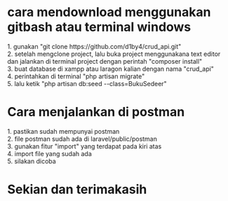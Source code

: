 <h1>cara mendownload menggunakan gitbash atau terminal windows</h1>
1. gunakan "git clone https://github.com/d1by4/crud_api.git" <br>
2. setelah mengclone project, lalu buka project menggunakana  text editor dan jalankan di terminal project dengan perintah "composer install" <br>
3. buat database di xampp atau laragon kalian dengan nama "crud_api" <br>
4. perintahkan di terminal "php artisan migrate"<br>
5. lalu ketik "php artisan db:seed --class=BukuSedeer"

<h1>Cara menjalankan di postman</h1>
1. pastikan sudah mempunyai postman <br>
2. file postman sudah ada di laravel/public/postman<br>
3. gunakan fitur "import" yang terdapat pada kiri atas<br>
4. import file yang sudah ada <br>
5. silakan dicoba

<h1>Sekian dan terimakasih</h1>
